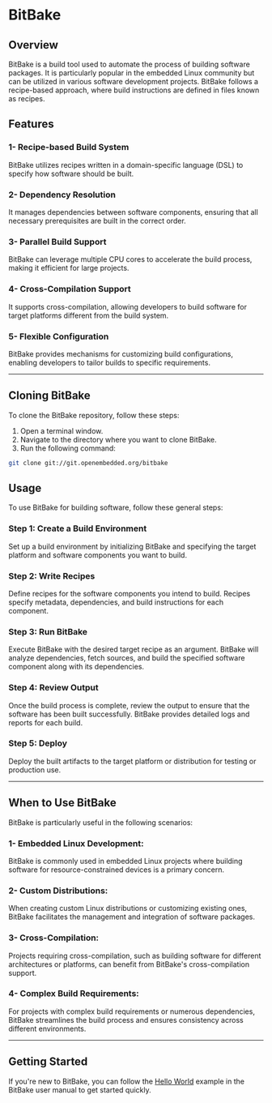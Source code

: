 # BitBake

## Overview

BitBake is a build tool used to automate the process of building software packages. It is particularly popular in the embedded Linux community but can be utilized in various software development projects. BitBake follows a recipe-based approach, where build instructions are defined in files known as recipes.

## Features

### 1- Recipe-based Build System

BitBake utilizes recipes written in a domain-specific language (DSL) to specify how software should be built.

### 2- Dependency Resolution

It manages dependencies between software components, ensuring that all necessary prerequisites are built in the correct order.

### 3- Parallel Build Support

BitBake can leverage multiple CPU cores to accelerate the build process, making it efficient for large projects.

### 4- Cross-Compilation Support
It supports cross-compilation, allowing developers to build software for target platforms different from the build system.
### 5- Flexible Configuration
BitBake provides mechanisms for customizing build configurations, enabling developers to tailor builds to specific requirements.

---

## Cloning BitBake

To clone the BitBake repository, follow these steps:

1. Open a terminal window.
2. Navigate to the directory where you want to clone BitBake.
3. Run the following command:

```bash
git clone git://git.openembedded.org/bitbake
```
## Usage

To use BitBake for building software, follow these general steps:

### Step 1: Create a Build Environment
Set up a build environment by initializing BitBake and specifying the target platform and software components you want to build.

### Step 2: Write Recipes
Define recipes for the software components you intend to build. Recipes specify metadata, dependencies, and build instructions for each component.

### Step 3: Run BitBake
 Execute BitBake with the desired target recipe as an argument. BitBake will analyze dependencies, fetch sources, and build the specified software component along with its dependencies.

### Step 4: Review Output

Once the build process is complete, review the output to ensure that the software has been built successfully. BitBake provides detailed logs and reports for each build.

### Step 5: Deploy
Deploy the built artifacts to the target platform or distribution for testing or production use.

---

## When to Use BitBake

BitBake is particularly useful in the following scenarios:

### 1- Embedded Linux Development:
BitBake is commonly used in embedded Linux projects where building software for resource-constrained devices is a primary concern.
### 2- Custom Distributions:

When creating custom Linux distributions or customizing existing ones, BitBake facilitates the management and integration of software packages.
### 3- Cross-Compilation:

Projects requiring cross-compilation, such as building software for different architectures or platforms, can benefit from BitBake's cross-compilation support.
### 4- Complex Build Requirements:
For projects with complex build requirements or numerous dependencies, BitBake streamlines the build process and ensures consistency across different environments.

---

## Getting Started
If you're new to BitBake, you can follow the [Hello World](https://docs.yoctoproject.org/bitbake/2.4/bitbake-user-manual/bitbake-user-manual-hello.html) example in the BitBake user manual to get started quickly.
